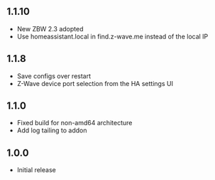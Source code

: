 <!-- https://developers.home-assistant.io/docs/add-ons/presentation#keeping-a-changelog -->

## 1.1.10

- New ZBW 2.3 adopted
- Use homeassistant.local in find.z-wave.me instead of the local IP

## 1.1.8

- Save configs over restart
- Z-Wave device port selection from the HA settings UI

## 1.1.0

- Fixed build for non-amd64 architecture
- Add log tailing to addon

## 1.0.0

- Initial release

